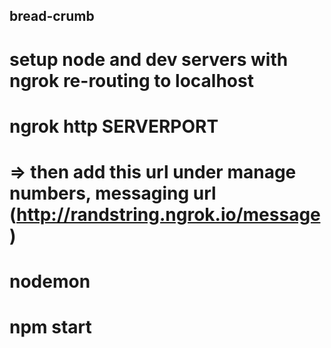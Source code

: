 ## bread-crumb

# setup node and dev servers with ngrok re-routing to localhost
# ngrok http SERVERPORT
# => then add this url under manage numbers, messaging url (http://randstring.ngrok.io/message)
# nodemon
# npm start